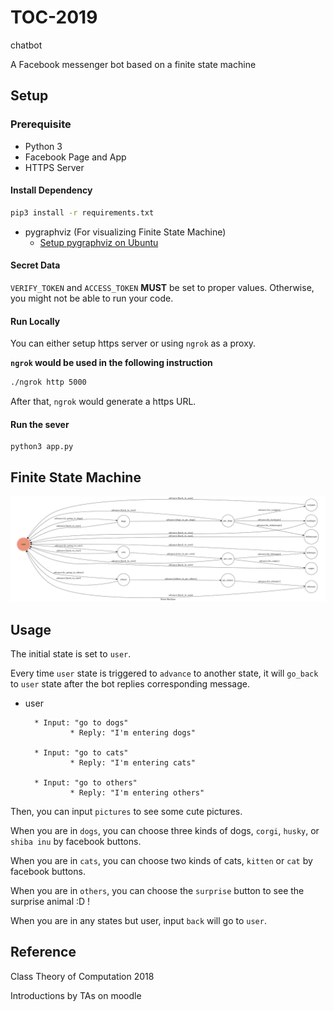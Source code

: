 # TOC-2019
chatbot

A Facebook messenger bot based on a finite state machine


## Setup

### Prerequisite
* Python 3
* Facebook Page and App
* HTTPS Server

#### Install Dependency
```sh
pip3 install -r requirements.txt
```

* pygraphviz (For visualizing Finite State Machine)
    * [Setup pygraphviz on Ubuntu](http://www.jianshu.com/p/a3da7ecc5303)

#### Secret Data

`VERIFY_TOKEN` and `ACCESS_TOKEN` **MUST** be set to proper values.
Otherwise, you might not be able to run your code.

#### Run Locally
You can either setup https server or using `ngrok` as a proxy.

**`ngrok` would be used in the following instruction**

```sh
./ngrok http 5000
```

After that, `ngrok` would generate a https URL.

#### Run the sever

```sh
python3 app.py
```

## Finite State Machine
![fsm](./fsm.png)

## Usage
The initial state is set to `user`.

Every time `user` state is triggered to `advance` to another state, it will `go_back` to `user` state after the bot replies corresponding message.

* user

        * Input: "go to dogs"
                * Reply: "I'm entering dogs"

        * Input: "go to cats"
                * Reply: "I'm entering cats"   

        * Input: "go to others"
                * Reply: "I'm entering others"

Then, you can input `pictures` to see some cute pictures.

When you are in `dogs`, you can choose three kinds of dogs, `corgi`, `husky`, or `shiba inu` by facebook buttons.

When you are in `cats`, you can choose two kinds of cats, `kitten` or `cat` by facebook buttons.

When you are in `others`, you can choose the `surprise` button to see the surprise animal :D !


When you are in any states but user, input `back` will go to `user`.

## Reference
Class Theory of Computation 2018

Introductions by TAs on moodle
